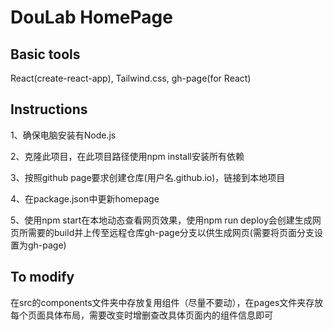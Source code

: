 # DouLab HomePage

## Basic tools
React(create-react-app), Tailwind.css, gh-page(for React)

## Instructions
1、确保电脑安装有Node.js

2、克隆此项目，在此项目路径使用npm install安装所有依赖

3、按照github page要求创建仓库(用户名.github.io)，链接到本地项目

4、在package.json中更新homepage

5、使用npm start在本地动态查看网页效果，使用npm run deploy会创建生成网页所需要的build并上传至远程仓库gh-page分支以供生成网页(需要将页面分支设置为gh-page)

## To modify
 在src的components文件夹中存放复用组件（尽量不要动），在pages文件夹存放每个页面具体布局，需要改变时增删查改具体页面内的组件信息即可